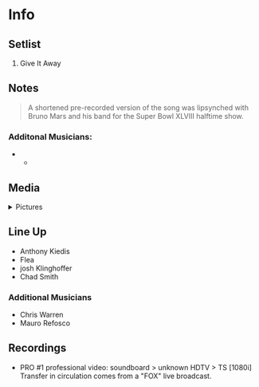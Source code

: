 # Info

## Setlist

1. Give It Away

## Notes

>  A shortened pre-recorded version of the song was lipsynched with Bruno Mars and his band for the Super Bowl XLVIII halftime show.

### Additonal Musicians:
* -

## Media 

<details>
  <summary>Pictures</summary>
  <img alt="Setlist" title="Setlist" src="_.jpg" height="200" />
</details>

## Line Up

* Anthony Kiedis
* Flea
* josh Klinghoffer
* Chad Smith

### Additional Musicians

* Chris Warren  
* Mauro Refosco

## Recordings

* PRO #1 professional video: soundboard > unknown HDTV > TS [1080i] Transfer in circulation comes from a "FOX" live broadcast.
